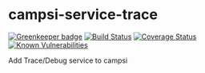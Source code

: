 # campsi-service-trace

[![Greenkeeper badge](https://badges.greenkeeper.io/campsi/campsi-service-trace.svg)](https://greenkeeper.io/)
[![Build Status][build-image]][build-url]
[![Coverage Status][coverage-image]][coverage-url]
[![Known Vulnerabilities][vulnerabilities-image]][vulnerabilities-url]

Add Trace/Debug service to campsi

[build-image]: https://travis-ci.org/campsi/campsi-service-trace.svg?branch=master
[build-url]: https://travis-ci.org/campsi/campsi-service-trace

[coverage-image]: https://coveralls.io/repos/github/campsi/campsi-service-trace/badge.svg?branch=master
[coverage-url]: https://coveralls.io/github/campsi/campsi-service-trace?branch=master

[vulnerabilities-image]: https://snyk.io/test/github/campsi/campsi-service-trace/badge.svg
[vulnerabilities-url]: https://snyk.io/test/github/campsi/campsi-service-trace

